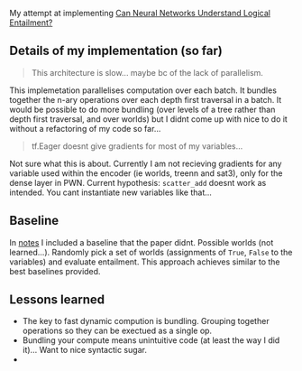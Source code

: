 My attempt at implementing [Can Neural Networks Understand Logical Entailment?](https://arxiv.org/abs/1802.08535)

## Details of my implementation (so far)

> This architecture is slow... maybe bc of the lack of parallelism.

This implemetation parallelises computation over each batch. It bundles together the n-ary operations over each depth first traversal in a batch.
It would be possible to do more bundling (over levels of a tree rather than depth first traversal, and over worlds) but I didnt come up with nice to do it without a refactoring of my code so far...

> tf.Eager doesnt give gradients for most of my variables...

Not sure what this is about. Currently I am not recieving gradients for any variable used within the encoder (ie worlds, treenn and sat3), only for the dense layer in PWN.
Current hypothesis: `scatter_add` doesnt work as intended. You cant instantiate new variables like that...

## Baseline

In [notes](/notes) I included a baseline that the paper didnt. Possible worlds (not learned...).
Randomly pick a set of worlds (assignments of `True`, `False` to the variables) and evaluate entailment. This approach achieves similar to the best baselines provided.

## Lessons learned

- The key to fast dynamic compution is bundling. Grouping together operations so they can be exectued as a single op.
- Bundling your compute means unintuitive code (at least the way I did it)... Want to nice syntactic sugar.
-
